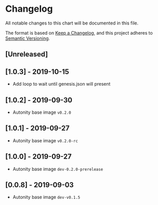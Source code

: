 # Changelog
All notable changes to this chart will be documented in this file.

The format is based on [Keep a Changelog](https://keepachangelog.com/en/1.0.0/),
and this project adheres to [Semantic Versioning](https://semver.org/spec/v2.0.0.html).

## [Unreleased]
## [1.0.3] - 2019-10-15
- Add loop to wait until genesis.json will present

## [1.0.2] - 2019-09-30
- Autonity base image `v0.2.0`

## [1.0.1] - 2019-09-27
- Autonity base image `v0.2.0-rc`

## [1.0.0] - 2019-09-27
- Autonity base image `dev-0.2.0-prerelease`

## [0.0.8] - 2019-09-03
- Autonity base image `dev-v0.1.5`


